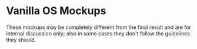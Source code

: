 # Vanilla OS Mockups
These mockups may be completely different from the final result and are for internal discussion only; also in some cases they don't follow the guidelines they should.
